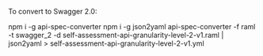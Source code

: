 

To convert to Swagger 2.0:

  npm i -g api-spec-converter
  npm i -g json2yaml
  api-spec-converter -f raml -t swagger_2 -d self-assessment-api-granularity-level-2-v1.raml | json2yaml > self-assessment-api-granularity-level-2-v1.yml
